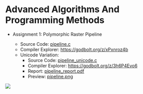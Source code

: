 # Advanced Algorithms And Programming Methods

- Assignment 1: Polymorphic Raster Pipeline

	- Source Code: [pipeline.c](https://raw.githubusercontent.com/mircodezorzi/CM0470-2/master/pipeline.cpp)
	- Compiler Explorer: https://godbolt.org/z/xPxnroz4b
	- Unicode Variation:
		- Source Code: [pipeline_unicode.c](https://raw.githubusercontent.com/mircodezorzi/CM0470-2/master/pipeline_unicode.cpp)
		- Compiler Explorer: https://godbolt.org/z/3h6P4Evo6
		- Report: [pipeline_report.pdf](https://raw.githubusercontent.com/mircodezorzi/CM0470-2/master/pipeline_report.pdf)
		- Preview: [pipeline.png](https://raw.githubusercontent.com/mircodezorzi/CM0470-2/master/images/pipeline.png)

![](https://user-images.githubusercontent.com/20579876/138555458-703a5d55-7836-4821-ba62-2b3879333c07.png)
